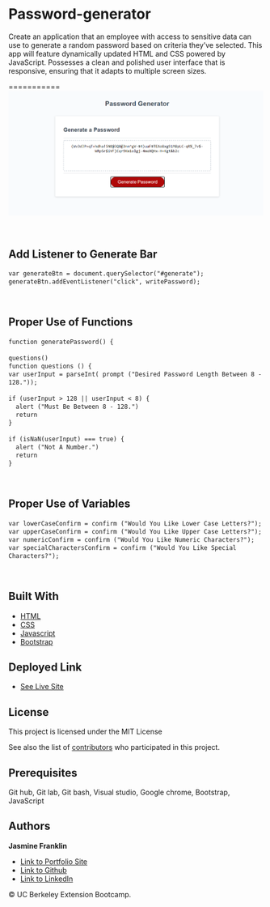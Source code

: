 # Password-generator

 Create an application that an employee with access to sensitive data can use to generate a random password based on criteria they’ve selected. This app will feature dynamically updated HTML and CSS powered by JavaScript. Possesses a clean and polished user interface that is responsive, ensuring that it adapts to multiple screen sizes.
<br>

===========
![Image](generator.png)

<br>

## Add Listener to Generate Bar

```
var generateBtn = document.querySelector("#generate");
generateBtn.addEventListener("click", writePassword);
```
<br>

## Proper Use of Functions

```
function generatePassword() {

questions()
function questions () {
var userInput = parseInt( prompt ("Desired Password Length Between 8 - 128."));

if (userInput > 128 || userInput < 8) {
  alert ("Must Be Between 8 - 128.")
  return
}

if (isNaN(userInput) === true) {
  alert ("Not A Number.")
  return
}
```
<br>

## Proper Use of Variables

```
var lowerCaseConfirm = confirm ("Would You Like Lower Case Letters?");
var upperCaseConfirm = confirm ("Would You Like Upper Case Letters?");
var numericConfirm = confirm ("Would You Like Numeric Characters?");
var specialCharactersConfirm = confirm ("Would You Like Special Characters?");
```

<br>

## Built With

* [HTML](https://developer.mozilla.org/en-US/docs/Web/HTML)
* [CSS](https://developer.mozilla.org/en-US/docs/Web/CSS)
* [Javascript](https://developer.mozilla.org/en-US/docs/Web/JavaScript)
* [Bootstrap](https://getbootstrap.com/)

## Deployed Link

* [See Live Site](https://jas-f.github.io/Passwoord-generator/)

## License

This project is licensed under the MIT License 

See also the list of [contributors](https://github.com/your/project/contributors) who participated in this project.

## Prerequisites

Git hub,
Git lab,
Git bash,
Visual studio,
Google chrome,
Bootstrap,
JavaScript
## Authors

**Jasmine Franklin** 

- [Link to Portfolio Site](https://jas-f.github.io/responsive-portfolio/)
- [Link to Github](https://github.com/)
- [Link to LinkedIn](https://www.linkedin.com/in/jasmine-franklin-8b08ba121)

<p>&copy; UC Berkeley Extension Bootcamp.</p>